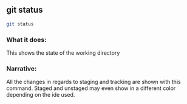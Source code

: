 ## git status
```bash
git status
```
### What it does:
This shows the state of the working directory

### Narrative:
All the changes in regards to staging and tracking are shown with this command. Staged and unstaged may even show
in a different color depending on the ide used.